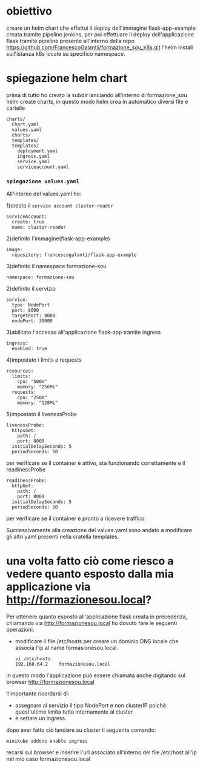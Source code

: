 # obiettivo
creare un helm chart che effettui il deploy dell'immagine flask-app-example creata tramite pipeline jenkins, per poi effettuare il deploy dell'applicazione flask tramite pipeline presente all'interno della repo https://github.com/FrancescoGalantii/formazione_sou_k8s.git
l'helm install sull'istanza k8s locale su specifico namespace.

# spiegazione helm chart
prima di tutto ho creato la subdir lanciando all'interno di formazione_sou helm create charts, in questo modo helm crea in automatico
diversi file e cartelle

    charts/
      Chart.yaml
      values.yaml
      charts/
      templates/
      templates/
        deployment.yaml
        ingress.yaml
        service.yaml
        serviceaccount.yaml

### `spiegazione values.yaml`
All'interno del values.yaml ho:

1)creato il `service account cluster-reader`

    serviceAccount:
      create: true
      name: cluster-reader
2)definito l'immagine(flask-app-example) 

    image:
      repository: francescogalanti/flask-app-example 
3)definito il namespace formazione-sou

    namespace: formazione-sou
2)definito il servizio 

    service:
      type: NodePort
      port: 8000
      targetPort: 8000
      nodePort: 30000 

3)abilitato l'accesso all'applicazione flask-app tramite ingress 

    ingress:
      enabled: true

4)impostato i limits e requests

    resources:
      limits:                             
        cpu: "500m"                        
        memory: "256Mi"                    
      requests:                            
        cpu: "250m"                
        memory: "128Mi" 
5)impostato il livenessProbe

    livenessProbe:
      httpsGet:
        path: /
        port: 8000
      initialDelaySeconds: 5
      periodSeconds: 10
per verificare se il container è attivo, sta funzionando correttamente
e il readinessProbe

    readinessProbe:
      httpGet:
        path: /
        port: 8000
      initialDelaySeconds: 5
      periodSeconds: 10
per verificare se il container è pronto a ricevere traffico.

Successivamente alla creazione del values.yaml sono andato a modificare gli altri yaml presenti nella cratella templates.

# una volta fatto ciò come riesco a vedere quanto esposto dalla mia applicazione via http://formazionesou.local?

Per ottenere quanto esposto all'applicazione flask creata in precedenza, chiamando via http://formazionesou.local ho dovuto fare le seguenti operazioni:

- modificare il file /etc/hosts per creare un dominio DNS locale che associa l'ip al name formasionesou.local.

      vi /etc/hosts
      192.168.64.2    formazionesou.local
in questo modo l'applicazione può essere chiamata anche digitando sul browser http://formazionesou.local

!!importante ricordarsi di:

- assegnare al servizio il tipo NodePort e non clusterIP poichè quest'ultimo limita tutto internamente al cluster
- e settare un ingress.

dopo aver fatto ciò lanciare su cluster il seguente comando:

    minikube addons enable ingress
recarsi sul browser e inserire l'url associato all'interno del file /etc/host all'ip nel mio caso formazionesou.local




